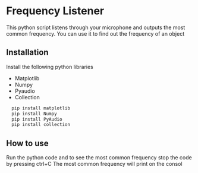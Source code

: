 
# Frequency Listener


This python script listens through your microphone and outputs the most common frequency. You can use it to find out the frequency of an object 


## Installation

Install the following python libraries
- Matplotlib
- Numpy
- Pyaudio
- Collection

```bash
  pip install matplotlib
  pip install Numpy
  pip install PyAudio
  pip install collection
```
    
## How to use

Run the python code and to see the most common frequency stop the code by pressing ctrl+C 
The most common frequency will print on the consol  


